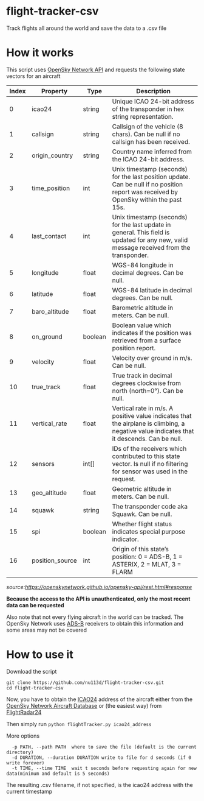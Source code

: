 # flight-tracker-csv
Track flights all around the world and save the data to a .csv file

# How it works
This script uses [OpenSky Network API](https://openskynetwork.github.io/opensky-api/) and requests the following state vectors for an aircraft

|Index|Property|Type|Description|
|----|-----|-------|------------|
0|icao24|string|Unique ICAO 24-bit address of the transponder in hex string representation.|
1|callsign|string|Callsign of the vehicle (8 chars). Can be null if no callsign has been received.|
2|origin_country|string|Country name inferred from the ICAO 24-bit address.|
3|time_position|int|Unix timestamp (seconds) for the last position update. Can be null if no position report was received by OpenSky within the past 15s.|
4|last_contact|int|Unix timestamp (seconds) for the last update in general. This field is updated for any new, valid message received from the transponder.|
5|longitude|float|WGS-84 longitude in decimal degrees. Can be null.
6|latitude|float|WGS-84 latitude in decimal degrees. Can be null.|
7|baro_altitude|float|Barometric altitude in meters. Can be null.|
8|on_ground|boolean|Boolean value which indicates if the position was retrieved from a surface position report.
9|velocity|float|Velocity over ground in m/s. Can be null.|
10|true_track|float|True track in decimal degrees clockwise from north (north=0°). Can be null.
11|vertical_rate|float|Vertical rate in m/s. A positive value indicates that the airplane is climbing, a negative value indicates that it descends. Can be null.
12|sensors|int[]|IDs of the receivers which contributed to this state vector. Is null if no filtering for sensor was used in the request.
13|geo_altitude|float|Geometric altitude in meters. Can be null.|
14|squawk|string|The transponder code aka Squawk. Can be null.
15|spi|boolean|Whether flight status indicates special purpose indicator.
16|position_source|int|Origin of this state’s position: 0 = ADS-B, 1 = ASTERIX, 2 = MLAT, 3 = FLARM

_source:https://openskynetwork.github.io/opensky-api/rest.html#response_

**Because the access to the API is unauthenticated, only the most recent data can be requested**

Also note that not every flying aircraft in the world can be tracked. The OpenSky Network uses [ADS-B](https://en.wikipedia.org/wiki/Automatic_dependent_surveillance_%E2%80%93_broadcast) receivers to obtain this information and some areas may not be covered 

# How to use it
Download the script
```
git clone https://github.com/nu113d/flight-tracker-csv.git
cd flight-tracker-csv
```   
Now, you have to obtain the [ICAO24](https://en.wikipedia.org/wiki/Aviation_transponder_interrogation_modes#ICAO_24-bit_address) address of the aircraft either from the [OpenSky Network Aircraft Database](https://opensky-network.org/aircraft-database) or (the easiest way) from [FlightRadar24](https://www.flightradar24.com/data)

Then simply run
```python flightTracker.py icao24_address```

More options
```
  -p PATH, --path PATH  where to save the file (default is the current directory)
  -d DURATION, --duration DURATION write to file for d seconds (if 0 write forever)
  -t TIME, --time TIME  wait t seconds before requesting again for new data(minimum and default is 5 seconds)
```                        

The resulting .csv filename, if not specified, is the icao24 address with the current timestamp
